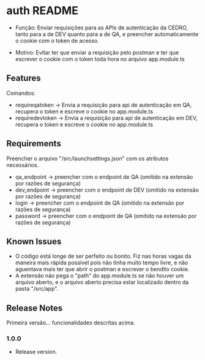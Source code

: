# auth README

- Função: Enviar requisições para as APIs de autenticação da CEDRO, tanto para a de DEV quanto para a de QA, e preencher automaticamente o cookie com o token de acesso.

- Motivo: Evitar ter que enviar a requisição pelo postman e ter que escrever o cookie com o token toda hora no arquivo app.module.ts

## Features
Comandos:
- requireqatoken -> Envia a requisição para api de autenticação em QA, recupera o token e escreve o cookie no app.module.ts
- requiredevtoken -> Envia a requisição para api de autenticação em DEV, recupera o token e escreve o cookie no app.module.ts

## Requirements

Preencher o arquivo "/src/launchsettings.json" com os atributos necessários.
- qa_endpoint -> preencher com o endpoint de QA (omitido na extensão por razões de segurança)
- dev_endpoint -> preencher com o endpoint de DEV (omitido na extensão por razões de segurança)
- login -> preencher com o endpoint de QA (omitido na extensão por razões de segurança)
- password -> preencher com o endpoint de QA (omitido na extensão por razões de segurança)

## Known Issues

- O código está longe de ser perfeito ou bonito. Fiz nas horas vagas da maneira mais rápida possível pois não tinha muito tempo livre, e não aguentava mais ter que abrir o postman e escrever o bendito cookie.
- A extensão não pega o "path" do app.module.ts se não houver um arquivo aberto, e o arquivo aberto precisa estar localizado dentro da pasta "/src/app".

## Release Notes

Primeira versão... funcionalidades descritas acima.

### 1.0.0
- Release version.
